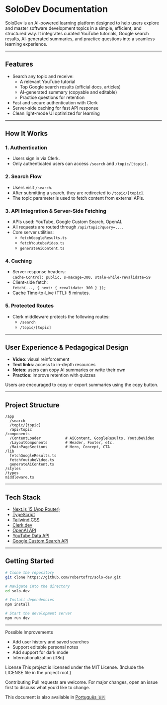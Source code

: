 # SoloDev Documentation

SoloDev is an AI-powered learning platform designed to help users explore and master software development topics in a simple, efficient, and structured way. It integrates curated YouTube tutorials, Google search results, AI-generated summaries, and practice questions into a seamless learning experience.

---

## Features

- Search any topic and receive:
  - A relevant YouTube tutorial
  - Top Google search results (official docs, articles)
  - AI-generated summary (copyable and editable)
  - Practice questions for retention
- Fast and secure authentication with Clerk
- Server-side caching for fast API response
- Clean light-mode UI optimized for learning

---

## How It Works

### 1. Authentication

- Users sign in via Clerk.
- Only authenticated users can access `/search` and `/topic/[topic]`.

### 2. Search Flow

- Users visit `/search`.
- After submitting a search, they are redirected to `/topic/[topic]`.
- The topic parameter is used to fetch content from external APIs.

### 3. API Integration & Server-Side Fetching

- APIs used: YouTube, Google Custom Search, OpenAI.
- All requests are routed through `/api/topic?query=...`.
- Core server utilities:
  - `fetchGoogleResults.ts`
  - `fetchYoutubeVideo.ts`
  - `generateAiContent.ts`

### 4. Caching

- Server response headers:  
  `Cache-Control: public, s-maxage=300, stale-while-revalidate=59`
- Client-side fetch:  
  `fetch(..., { next: { revalidate: 300 } });`
- Cache Time-to-Live (TTL): 5 minutes.

### 5. Protected Routes

- Clerk middleware protects the following routes:
  - `/search`
  - `/topic/[topic]`

---

## User Experience & Pedagogical Design

- **Video**: visual reinforcement
- **Text links**: access to in-depth resources
- **Notes**: users can copy AI summaries or write their own
- **Practice**: improve retention with quizzes

Users are encouraged to copy or export summaries using the copy button.

---

## Project Structure

```plaintext
/app
  /search
  /topic/[topic]
  /api/topic
/components
  /ContentLoader           # AiContent, GoogleResults, YoutubeVideo
  /LayoutComponents        # Header, Footer, etc.
  /MainPageSections        # Hero, Concept, CTA
/lib
  fetchGoogleResults.ts
  fetchYoutubeVideo.ts
  generateAiContent.ts
/styles
/types
middleware.ts
````


---

## Tech Stack

- [Next.js 15 (App Router)](https://nextjs.org/)
- [TypeScript](https://www.typescriptlang.org/)
- [Tailwind CSS](https://tailwindcss.com/)
- [Clerk.dev](https://clerk.dev/)
- [OpenAI API](https://platform.openai.com/)
- [YouTube Data API](https://developers.google.com/youtube/)
- [Google Custom Search API](https://programmablesearchengine.google.com/)

---

## Getting Started

```bash
# Clone the repository
git clone https://github.com/robertofrz/solo-dev.git  

# Navigate into the directory
cd solo-dev

# Install dependencies
npm install

# Start the development server
npm run dev
````
---

Possible Improvements

- Add user history and saved searches
- Support editable personal notes
- Add support for dark mode
- Internationalization (i18n)

License
This project is licensed under the MIT License.
(Include the LICENSE file in the project root.)

Contributing
Pull requests are welcome. For major changes, open an issue first to discuss what you’d like to change.

This document is also available in [Português 🇧🇷](./README.pt.md)

